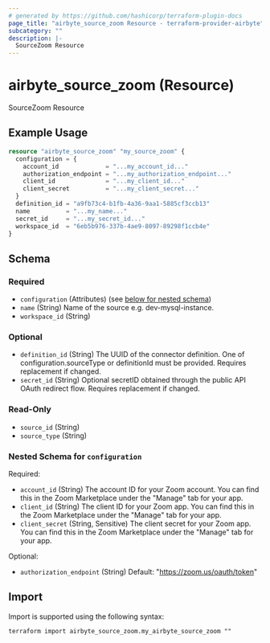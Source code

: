 ```yaml
---
# generated by https://github.com/hashicorp/terraform-plugin-docs
page_title: "airbyte_source_zoom Resource - terraform-provider-airbyte"
subcategory: ""
description: |-
  SourceZoom Resource
---
```


# airbyte_source_zoom (Resource)

SourceZoom Resource

## Example Usage

```terraform
resource "airbyte_source_zoom" "my_source_zoom" {
  configuration = {
    account_id             = "...my_account_id..."
    authorization_endpoint = "...my_authorization_endpoint..."
    client_id              = "...my_client_id..."
    client_secret          = "...my_client_secret..."
  }
  definition_id = "a9fb73c4-b1fb-4a36-9aa1-5885cf3ccb13"
  name          = "...my_name..."
  secret_id     = "...my_secret_id..."
  workspace_id  = "6eb5b976-337b-4ae9-8097-89298f1ccb4e"
}
```

<!-- schema generated by tfplugindocs -->
## Schema

### Required

- `configuration` (Attributes) (see [below for nested schema](#nestedatt--configuration))
- `name` (String) Name of the source e.g. dev-mysql-instance.
- `workspace_id` (String)

### Optional

- `definition_id` (String) The UUID of the connector definition. One of configuration.sourceType or definitionId must be provided. Requires replacement if changed.
- `secret_id` (String) Optional secretID obtained through the public API OAuth redirect flow. Requires replacement if changed.

### Read-Only

- `source_id` (String)
- `source_type` (String)

<a id="nestedatt--configuration"></a>
### Nested Schema for `configuration`

Required:

- `account_id` (String) The account ID for your Zoom account. You can find this in the Zoom Marketplace under the "Manage" tab for your app.
- `client_id` (String) The client ID for your Zoom app. You can find this in the Zoom Marketplace under the "Manage" tab for your app.
- `client_secret` (String, Sensitive) The client secret for your Zoom app. You can find this in the Zoom Marketplace under the "Manage" tab for your app.

Optional:

- `authorization_endpoint` (String) Default: "https://zoom.us/oauth/token"

## Import

Import is supported using the following syntax:

```shell
terraform import airbyte_source_zoom.my_airbyte_source_zoom ""
```
